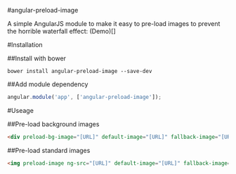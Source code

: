 #angular-preload-image

A simple AngularJS module to make it easy to pre-load images to prevent the horrible waterfall effect: (Demo)[]

#Installation

##Install with bower

```
bower install angular-preload-image --save-dev
```

##Add module dependency

```javascript
angular.module('app', ['angular-preload-image']);
```

#Useage

##Pre-load background images

```html
<div preload-bg-image="[URL]" default-image="[URL]" fallback-image="[URL]"></div>
```

##Pre-load standard images

```html
<img preload-image ng-src="[URL]" default-image="[URL]" fallback-image="[URL]" />
```

